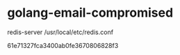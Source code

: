 # golang-email-compromised

redis-server /usr/local/etc/redis.conf

61e71327fca3400ab0fe3670806828f3

